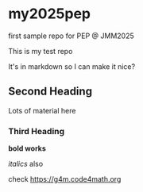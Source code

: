 # my2025pep
first sample repo for PEP @ JMM2025

This is my test repo

It's in markdown so I can make it nice?

## Second Heading ##

Lots of material here

### Third Heading ###

**bold works**

_italics_ also

check <https://g4m.code4math.org>
